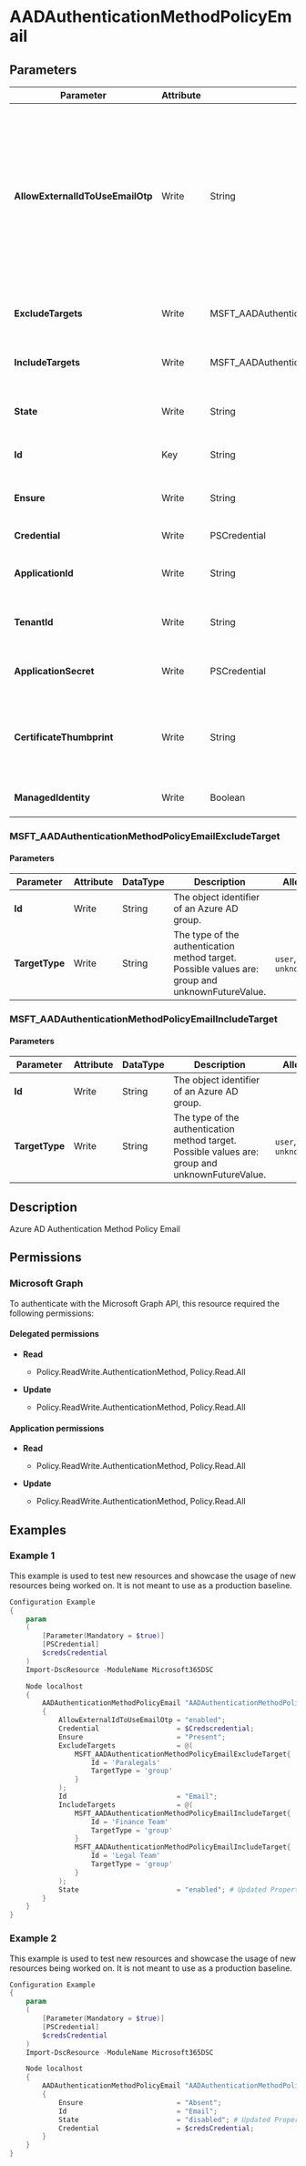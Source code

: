 ﻿# AADAuthenticationMethodPolicyEmail

## Parameters

| Parameter | Attribute | DataType | Description | Allowed Values |
| --- | --- | --- | --- | --- |
| **AllowExternalIdToUseEmailOtp** | Write | String | Determines whether email OTP is usable by external users for authentication. Possible values are: default, enabled, disabled, unknownFutureValue. Tenants in the default state who did not use public preview will automatically have email OTP enabled beginning in October 2021. | `default`, `enabled`, `disabled`, `unknownFutureValue` |
| **ExcludeTargets** | Write | MSFT_AADAuthenticationMethodPolicyEmailExcludeTarget[] | Displayname of the groups of users that are excluded from a policy. | |
| **IncludeTargets** | Write | MSFT_AADAuthenticationMethodPolicyEmailIncludeTarget[] | Displayname of the groups of users that are included from a policy. | |
| **State** | Write | String | The state of the policy. Possible values are: enabled, disabled. | `enabled`, `disabled` |
| **Id** | Key | String | The unique identifier for an entity. Read-only. | |
| **Ensure** | Write | String | Present ensures the policy exists, absent ensures it is removed. | `Present`, `Absent` |
| **Credential** | Write | PSCredential | Credentials of the Admin | |
| **ApplicationId** | Write | String | Id of the Azure Active Directory application to authenticate with. | |
| **TenantId** | Write | String | Id of the Azure Active Directory tenant used for authentication. | |
| **ApplicationSecret** | Write | PSCredential | Secret of the Azure Active Directory tenant used for authentication. | |
| **CertificateThumbprint** | Write | String | Thumbprint of the Azure Active Directory application's authentication certificate to use for authentication. | |
| **ManagedIdentity** | Write | Boolean | Managed ID being used for authentication. | |

### MSFT_AADAuthenticationMethodPolicyEmailExcludeTarget

#### Parameters

| Parameter | Attribute | DataType | Description | Allowed Values |
| --- | --- | --- | --- | --- |
| **Id** | Write | String | The object identifier of an Azure AD group. | |
| **TargetType** | Write | String | The type of the authentication method target. Possible values are: group and unknownFutureValue. | `user`, `group`, `unknownFutureValue` |

### MSFT_AADAuthenticationMethodPolicyEmailIncludeTarget

#### Parameters

| Parameter | Attribute | DataType | Description | Allowed Values |
| --- | --- | --- | --- | --- |
| **Id** | Write | String | The object identifier of an Azure AD group. | |
| **TargetType** | Write | String | The type of the authentication method target. Possible values are: group and unknownFutureValue. | `user`, `group`, `unknownFutureValue` |


## Description

Azure AD Authentication Method Policy Email

## Permissions

### Microsoft Graph

To authenticate with the Microsoft Graph API, this resource required the following permissions:

#### Delegated permissions

- **Read**

    - Policy.ReadWrite.AuthenticationMethod, Policy.Read.All

- **Update**

    - Policy.ReadWrite.AuthenticationMethod, Policy.Read.All

#### Application permissions

- **Read**

    - Policy.ReadWrite.AuthenticationMethod, Policy.Read.All

- **Update**

    - Policy.ReadWrite.AuthenticationMethod, Policy.Read.All

## Examples

### Example 1

This example is used to test new resources and showcase the usage of new resources being worked on.
It is not meant to use as a production baseline.

```powershell
Configuration Example
{
    param
    (
        [Parameter(Mandatory = $true)]
        [PSCredential]
        $credsCredential
    )
    Import-DscResource -ModuleName Microsoft365DSC

    Node localhost
    {
        AADAuthenticationMethodPolicyEmail "AADAuthenticationMethodPolicyEmail-Email"
        {
            AllowExternalIdToUseEmailOtp = "enabled";
            Credential                   = $Credscredential;
            Ensure                       = "Present";
            ExcludeTargets               = @(
                MSFT_AADAuthenticationMethodPolicyEmailExcludeTarget{
                    Id = 'Paralegals'
                    TargetType = 'group'
                }
            );
            Id                           = "Email";
            IncludeTargets               = @(
                MSFT_AADAuthenticationMethodPolicyEmailIncludeTarget{
                    Id = 'Finance Team'
                    TargetType = 'group'
                }
                MSFT_AADAuthenticationMethodPolicyEmailIncludeTarget{
                    Id = 'Legal Team'
                    TargetType = 'group'
                }
            );
            State                        = "enabled"; # Updated Property
        }
    }
}
```

### Example 2

This example is used to test new resources and showcase the usage of new resources being worked on.
It is not meant to use as a production baseline.

```powershell
Configuration Example
{
    param
    (
        [Parameter(Mandatory = $true)]
        [PSCredential]
        $credsCredential
    )
    Import-DscResource -ModuleName Microsoft365DSC

    Node localhost
    {
        AADAuthenticationMethodPolicyEmail "AADAuthenticationMethodPolicyEmail-Email"
        {
            Ensure                       = "Absent";
            Id                           = "Email";
            State                        = "disabled"; # Updated Property
            Credential                   = $credsCredential;
        }
    }
}
```

